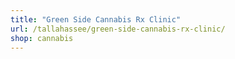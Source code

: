 ```yaml
---
title: "Green Side Cannabis Rx Clinic"
url: /tallahassee/green-side-cannabis-rx-clinic/
shop: cannabis
---
```

